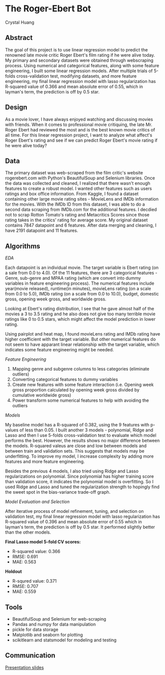 # The Roger-Ebert Bot

Crystal Huang

## Abstract

The goal of this project is to use linear regression model to predict the renowned late movie critic Roger Ebert's film rating if he were alive today. My primary and secondary datasets were obtained through webscraping process. Using numerical and categorical features, along with some feature engineering, I built some linear regression models. After multiple trials of 5-folds cross-validation test, modifying datasets, and more feature engineering, my final linear regression model with lasso regularization has R-squared value of 0.366 and mean absolute error of 0.55, which in layman's term, the prediction is off by 0.5 star. 

## Design

As a movie lover, I have always enjoyed watching and discussing movies with friends. When it comes to professional movie critiquing, the late Mr. Roger Ebert had reviewed the most and is the best known movie critics of all time. For this linear regression project, I want to analyze what affect's Roger Ebert's rating and see if we can predict Roger Ebert's movie rating if he were alive today? 

## Data

The primary dataset was web-scraped from the film critic's website rogerebert.com with Python's BeautifulSoup and Selenium libraries. Once the data was collected and cleaned, I realized that there wasn't enough features to create a robust model. I wanted other features such as users ratings and box office information. From Kaggle, I found a dataset containing other large movie rating sites - MovieLens and IMDb information for the movies. With the IMDb ID from this dataset, I was able to do a second data scraping from IMDb.com for the additional features. I decdied not to scrap Rotton Tomato's rating and Metacritics Scores since those rating takes in the critics' rating for average score. My original dataset contains 7847 datapoint and 6 features. After data merging and cleaning, I have 2191 datapoint and 11 features.

## Algorithms

*EDA*

Each datapoint is an individual movie. The target variable is Ebert rating (on a sale from 0.0 to 4.0). Of the 11 features, there are 3 categorical features - Genre, sub-genre and MPAA rating (which are convert into dummy variables in feature engineering process). The numerical features include year(movie released), runtime(in minutes), movieLens rating (on a scale from 0.0 to 5.0), IMDb rating (on a scale from 0.0 to 10.0), budget, domestic gross, opening week gross, and worldwide gross. 

Looking at Ebert's rating distribution, I see that he gave almost half of the movies a 3 to 3.5 rating and he also does not give too many terrible movie ratings like 0 to 0.5 stars, which might affect the model prediction in lower rating. 

Using pairplot and heat map, I found movieLens rating and IMDb rating have higher coefficient with the target variable. But other numerical features do not seem to have apparant linear relationship with the target variable, which indicates some feature engineering might be needed.

*Feature Engineering*

1. Mapping genre and subgenre columns to less categories (eliminate outliers)
2. Converting categorical features to dummy variables
3. Create new features with some feature interaction (i.e. Opening week gross proportion calculated by opening week gross divided by cumulative worldwide gross)
4. Power transform some numerical features to help with avoiding the outliers

*Models*

My baseline model has a R-squared of 0.382, using the 9 features with p-values of less than 0.05. I built another 3 models - polynomial, Ridge and Lasso and then I use 5-folds cross-validation test to evaluate which model performs the best. However, the results shows no major difference between the models. R-squared valeus are close and low between models and between train and validation sets. This suggests that models may be underfitting. To improve my model, I increase complexity by adding more features and more feature engineering.

Besides the previous 4 models, I also tried using Ridge and Lasso regularizations on polynomial. Since polynomial has higher training score than validation score, it indicates the polynomial model is overfitting. So I used Ridge and Lasso and tuned the regularization strength to hopingly find the sweet spot in the bias-variance trade-off graph.

*Model Evaluation and Selection*

After iterative process of model refinement, tuning, and selection on validation test, my final linear regression model with lasso regularization has R-squared value of 0.396 and mean absolute error of 0.55 which in layman's term, the prediction is off by 0.5 star. It performed slightly better than the other models. 

**Final Lasso model 5-fold CV scores:**

* R-squared value: 0.366
* RMSE: 0.691
* MAE: 0.563

**Holdout**

* R-squred value: 0.371
* RMSE: 0.707
* MAE: 0.559

## Tools

- BeautifulSoup and Selenium for web-scraping
- Pandas and numpy for data manipulation
- pickle for data storage
- Matplotlib and seaborn for plotting
- scikitlearn and statsmodel for modeling and testing

## Communication

[Presentation slides](https://github.com/crystal-ctrl/regression_project/blob/7930fc3565acdae6582775bec0114957639312e1/Regression%20Presentation.pdf)
